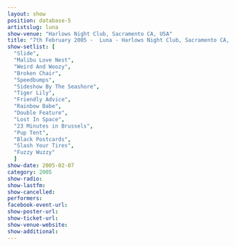 ```yaml
---
layout: show
position: database-5
artistslug: luna
show-venue: "Harlows Night Club, Sacramento CA, USA"
title: "7th February 2005 -  Luna - Harlows Night Club, Sacramento CA, USA"
show-setlist: [
  "Slide",
  "Malibu Love Nest",
  "Weird And Woozy",
  "Broken Chair",
  "Speedbumps",
  "Sideshow By The Seashore",
  "Tiger Lily",
  "Friendly Advice",
  "Rainbow Babe",
  "Double Feature",
  "Lost In Space",
  "23 Minutes in Brussels",
  "Pup Tent",
  "Black Postcards",
  "Slash Your Tires",
  "Fuzzy Wuzzy"
  ]
show-date: 2005-02-07
category: 2005
show-radio: 
show-lastfm: 
show-cancelled: 
performers: 
facebook-event-url: 
show-poster-url: 
show-ticket-url: 
show-venue-website: 
show-additional: 
---
```


